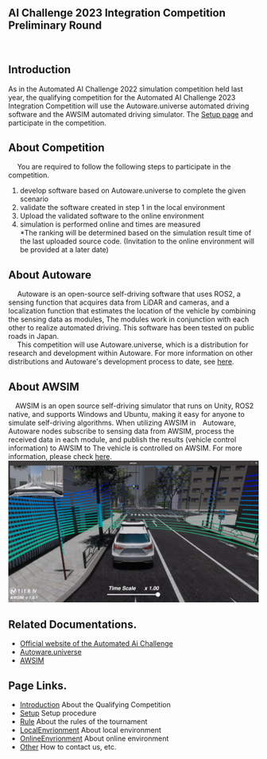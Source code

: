 ## AI Challenge 2023 Integration Competition Preliminary Round

<br>

<!-- > [!REGISTER]
> Register from here!
> [https://www.jsae.or.jp/jaaic/en/index.php](https://www.jsae.or.jp/jaaic/en/index.php)

<br> -->

## Introduction
As in the Automated AI Challenge 2022 simulation competition held last year, the qualifying competition for the Automated AI Challenge 2023 Integration Competition will use the Autoware.universe automated driving software and the AWSIM automated driving simulator. The [Setup page](../setup) and participate in the competition.
  
## About Competition
&emsp; You are required to follow the following steps to participate in the competition.
1. develop software based on Autoware.universe to complete the given scenario  
2. validate the software created in step 1 in the local environment  
3. Upload the validated software to the online environment
4. simulation is performed online and times are measured   
    *The ranking will be determined based on the simulation result time of the last uploaded source code.
    (Invitation to the online environment will be provided at a later date)  


## About Autoware
&emsp; Autoware is an open-source self-driving software that uses ROS2, a sensing function that acquires data from LiDAR and cameras, and a localization function that estimates the location of the vehicle by combining the sensing data as modules, The modules work in conjunction with each other to realize automated driving. This software has been tested on public roads in Japan.  
&emsp; This competition will use Autoware.universe, which is a distribution for research and development within Autoware. For more information on other distributions and Autoware's development process to date, see [here](https://autowarefoundation.github.io/autoware-documentation/main/design/autoware-concepts/difference-from-ai-and-auto/).
  
## About AWSIM
 &emsp;AWSIM is an open source self-driving simulator that runs on Unity, ROS2 native, and supports Windows and Ubuntu, making it easy for anyone to simulate self-driving algorithms.
  When utilizing AWSIM in&emsp;Autoware, Autoware nodes subscribe to sensing data from AWSIM, process the received data in each module, and publish the results (vehicle control information) to AWSIM to The vehicle is controlled on AWSIM. For more information, please check [here](https://github.com/tier4/AWSIM).
 ![awsim](../../images/intro/awsim.png)
 
## Related Documentations.
 * [Official website of the Automated Ai Challenge](https://www.jsae.or.jp/jaaic/)
 * [Autoware.universe](https://github.com/autowarefoundation/autoware.universe)
 * [AWSIM](https://github.com/tier4/AWSIM)
 
## Page Links.
 * [Introduction](../intro) About the Qualifying Competition
 * [Setup](../setup) Setup procedure
 * [Rule](../rule) About the rules of the tournament
 * [LocalEnvrionment](../local) About local environment
 * [OnlineEnvrionment](../online) About online environment
 * [Other](../other) How to contact us, etc.
 